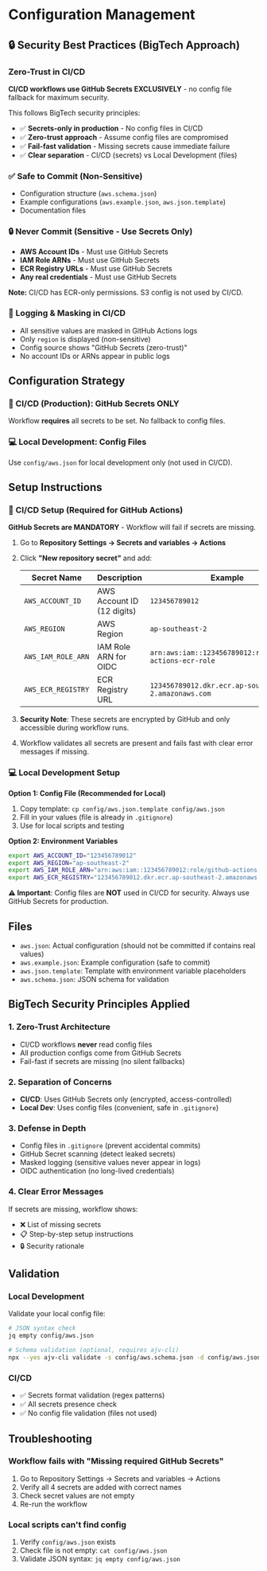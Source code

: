 # Configuration Management

## 🔒 Security Best Practices (BigTech Approach)

### Zero-Trust in CI/CD
**CI/CD workflows use GitHub Secrets EXCLUSIVELY** - no config file fallback for maximum security.

This follows BigTech security principles:
- ✅ **Secrets-only in production** - No config files in CI/CD
- ✅ **Zero-trust approach** - Assume config files are compromised
- ✅ **Fail-fast validation** - Missing secrets cause immediate failure
- ✅ **Clear separation** - CI/CD (secrets) vs Local Development (files)

### ✅ Safe to Commit (Non-Sensitive)
- Configuration structure (`aws.schema.json`)
- Example configurations (`aws.example.json`, `aws.json.template`)
- Documentation files

### 🔒 Never Commit (Sensitive - Use Secrets Only)
- **AWS Account IDs** - Must use GitHub Secrets
- **IAM Role ARNs** - Must use GitHub Secrets  
- **ECR Registry URLs** - Must use GitHub Secrets
- **Any real credentials** - Must use GitHub Secrets

**Note:** CI/CD has ECR-only permissions. S3 config is not used by CI/CD.

### 🔐 Logging & Masking in CI/CD
- All sensitive values are masked in GitHub Actions logs
- Only `region` is displayed (non-sensitive)
- Config source shows "GitHub Secrets (zero-trust)"
- No account IDs or ARNs appear in public logs

## Configuration Strategy

### 🚀 CI/CD (Production): GitHub Secrets ONLY
Workflow **requires** all secrets to be set. No fallback to config files.

### 💻 Local Development: Config Files
Use `config/aws.json` for local development only (not used in CI/CD).

## Setup Instructions

### 🚀 CI/CD Setup (Required for GitHub Actions)

**GitHub Secrets are MANDATORY** - Workflow will fail if secrets are missing.

1. Go to **Repository Settings → Secrets and variables → Actions**
2. Click **"New repository secret"** and add:

   | Secret Name | Description | Example |
   |------------|-------------|---------|
   | `AWS_ACCOUNT_ID` | AWS Account ID (12 digits) | `123456789012` |
   | `AWS_REGION` | AWS Region | `ap-southeast-2` |
   | `AWS_IAM_ROLE_ARN` | IAM Role ARN for OIDC | `arn:aws:iam::123456789012:role/github-actions-ecr-role` |
   | `AWS_ECR_REGISTRY` | ECR Registry URL | `123456789012.dkr.ecr.ap-southeast-2.amazonaws.com` |

3. **Security Note**: These secrets are encrypted by GitHub and only accessible during workflow runs.
4. Workflow validates all secrets are present and fails fast with clear error messages if missing.

### 💻 Local Development Setup

**Option 1: Config File (Recommended for Local)**

1. Copy template: `cp config/aws.json.template config/aws.json`
2. Fill in your values (file is already in `.gitignore`)
3. Use for local scripts and testing

**Option 2: Environment Variables**

```bash
export AWS_ACCOUNT_ID="123456789012"
export AWS_REGION="ap-southeast-2"
export AWS_IAM_ROLE_ARN="arn:aws:iam::123456789012:role/github-actions-role"
export AWS_ECR_REGISTRY="123456789012.dkr.ecr.ap-southeast-2.amazonaws.com"
```

**⚠️ Important**: Config files are **NOT** used in CI/CD for security. Always use GitHub Secrets for production.

## Files

- `aws.json`: Actual configuration (should not be committed if contains real values)
- `aws.example.json`: Example configuration (safe to commit)
- `aws.json.template`: Template with environment variable placeholders
- `aws.schema.json`: JSON schema for validation

## BigTech Security Principles Applied

### 1. Zero-Trust Architecture
- CI/CD workflows **never** read config files
- All production configs come from GitHub Secrets
- Fail-fast if secrets are missing (no silent fallbacks)

### 2. Separation of Concerns
- **CI/CD**: Uses GitHub Secrets only (encrypted, access-controlled)
- **Local Dev**: Uses config files (convenient, safe in `.gitignore`)

### 3. Defense in Depth
- Config files in `.gitignore` (prevent accidental commits)
- GitHub Secret scanning (detect leaked secrets)
- Masked logging (sensitive values never appear in logs)
- OIDC authentication (no long-lived credentials)

### 4. Clear Error Messages
If secrets are missing, workflow shows:
- ❌ List of missing secrets
- 📋 Step-by-step setup instructions
- 🔒 Security rationale

## Validation

### Local Development
Validate your local config file:
```bash
# JSON syntax check
jq empty config/aws.json

# Schema validation (optional, requires ajv-cli)
npx --yes ajv-cli validate -s config/aws.schema.json -d config/aws.json
```

### CI/CD
- ✅ Secrets format validation (regex patterns)
- ✅ All secrets presence check
- ✅ No config file validation (files not used)

## Troubleshooting

### Workflow fails with "Missing required GitHub Secrets"
1. Go to Repository Settings → Secrets and variables → Actions
2. Verify all 4 secrets are added with correct names
3. Check secret values are not empty
4. Re-run the workflow

### Local scripts can't find config
1. Verify `config/aws.json` exists
2. Check file is not empty: `cat config/aws.json`
3. Validate JSON syntax: `jq empty config/aws.json`

